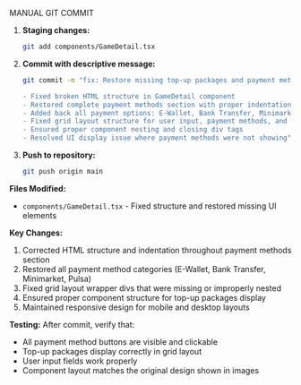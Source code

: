 MANUAL GIT COMMIT

1. **Staging changes:**
   ```bash
   git add components/GameDetail.tsx
   ```

2. **Commit with descriptive message:**
   ```bash
   git commit -m "fix: Restore missing top-up packages and payment methods display

   - Fixed broken HTML structure in GameDetail component
   - Restored complete payment methods section with proper indentation
   - Added back all payment options: E-Wallet, Bank Transfer, Minimarket, Pulsa
   - Fixed grid layout structure for user input, payment methods, and game info
   - Ensured proper component nesting and closing div tags
   - Resolved UI display issue where payment methods were not showing"
   ```

3. **Push to repository:**
   ```bash
   git push origin main
   ```

**Files Modified:**
- `components/GameDetail.tsx` - Fixed structure and restored missing UI elements

**Key Changes:**
1. Corrected HTML structure and indentation throughout payment methods section
2. Restored all payment method categories (E-Wallet, Bank Transfer, Minimarket, Pulsa)
3. Fixed grid layout wrapper divs that were missing or improperly nested
4. Ensured proper component structure for top-up packages display
5. Maintained responsive design for mobile and desktop layouts

**Testing:**
After commit, verify that:
- All payment method buttons are visible and clickable
- Top-up packages display correctly in grid layout
- User input fields work properly
- Component layout matches the original design shown in images
